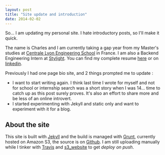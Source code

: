 ```yaml
---
layout: post
title: "Site update and introduction"
date: 2014-02-02
---
```


So... I am updating my personal site. I hate introductory posts, so I'll make it quick.

The name is Charles and I am currently taking a gap year from my Master's studies at [Centrale Lyon Engineering School][ecl] in France. I am also a Backend Engineering Intern at [Stylight][stylight]. You can find my complete resume [here](https://s3-eu-west-1.amazonaws.com/lirsac.me.files/resume/charles_lirsac_resume_01-2013.pdf) or on [linkedin](http://www.linkedin.com/in/lirsacc).

Previously I had one page bio site, and 2 things prompted me to update :
+ I want to start writing again. I think last time I wrote for myself and not for school or internship search was a short story when I was 14... time to catch up as this post surely proves. It's also an effort to share more and be less of an online introvert.
+ I started experimenting with Jekyll and static only and want to experiment with it for a blog.

## About the site

This site is built with [Jekyll][jekyll] and the build is managed with [Grunt][grunt], currently hosted on Amazon S3, the source is on [Github](https://github.com/lirsacc/lirsac.me).
I am still uploading manually while I tinker with [Travis][travis] and [s3_website](https://github.com/laurilehmijoki/s3_website "s3_website") to get *deploy on push*.

[ecl]: http://www.ec-lyon.fr/ "Ecole Centrale Lyon"
[travis]: https://travis-ci.org/ "Travis-CI"
[stylight]: http://www.stylight.com/ "Stylight"
[jekyll]: http://jekyllrb.com/
[grunt]: http://gruntjs.com/
